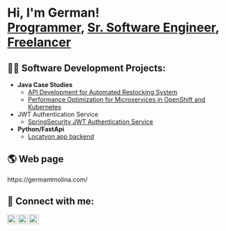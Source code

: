 <h1>Hi, I'm German! <br/><a href="https://github.com/german2112">Programmer</a>, <a href="https://www.linkedin.com/in/german-torres-molina-a76b58176/">Sr. Software Engineer</a>, <a href="https://www.upwork.com/freelancers/~0161612a0f53a793eb?mp_source=share">Freelancer</a></h1>

<h2>👨‍💻 Software Development Projects:</h2>

- <b>Java Case Studies</b>
  - [API Development for Automated Restocking System](https://github.com/german2112/Portfolio/tree/main/API%20Development%20for%20Automated%20Restocking%20System)
  - [Performance Optimization for Microservices in OpenShift and Kubernetes](https://github.com/german2112/Portfolio/blob/main/Performance%20Optimization%20for%20Microservices%20in%20OpenShift%20and%20Kubernetes/README.md)
- JWT Authentication Service</b>
  - [SpringSecurity JWT Authentication Service](https://github.com/german2112/gt-commerce-be/tree/main/auth-service)
- <b>Python/FastApi</b>
  - [Locatyon app backend](https://github.com/german2112/locaitions-be-api)

<h2>🌎 Web page</h2>
https://germantmolina.com/

<h2> 🤳 Connect with me:</h2>

[<img align="left" alt="JoshMadakor | YouTube" width="22px" src="https://thumbs.dreamstime.com/b/print-326771771.jpg" />][web]
[<img align="left" alt="JoshMadakor | Twitter" width="22px" src="https://cdn.worldvectorlogo.com/logos/upwork-roundedsquare-1.svg" />][upwork]
[<img align="left" alt="JoshMadakor | LinkedIn" width="22px" src="https://encrypted-tbn0.gstatic.com/images?q=tbn:ANd9GcQ84if7BMbT-8JtD4pYfBYljrGpxi3OfLMcVA&s" />][linkedin]

[web]: https://germantmolina.com/contact
[upwork]: https://www.upwork.com/freelancers/~0161612a0f53a793eb?mp_source=share
[linkedin]: https://www.linkedin.com/in/german-torres-molina-a76b58176/

<!--
**joshmadakor1/joshmadakor1** is a ✨ _special_ ✨ repository because its `README.md` (this file) appears on your GitHub profile.

Here are some ideas to get you started:

- 🔭 I’m currently working on ...
- 🌱 I’m currently learning ...
- 👯 I’m looking to collaborate on ...
- 🤔 I’m looking for help with ...
- 💬 Ask me about ...
- 📫 How to reach me: ...
- 😄 Pronouns: ...
- ⚡ Fun fact: ...
-->
